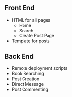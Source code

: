 Front End
---------
  - HTML for all pages
    - Home
    - Search
    - Create Post Page
  - Template for posts

Back End
--------
  - Remote deployment scripts
  - Book Searching
  - Post Creation
  - Direct Message
  - Post Commenting
